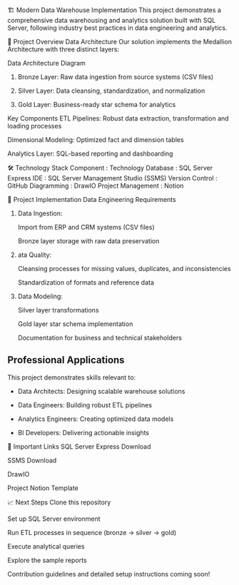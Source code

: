 🏗️ Modern Data Warehouse Implementation
This project demonstrates a comprehensive data warehousing and analytics solution built with SQL Server, following industry best practices in data engineering and analytics.

📖 Project Overview
Data Architecture
Our solution implements the Medallion Architecture with three distinct layers:

Data Architecture Diagram

1. Bronze Layer: Raw data ingestion from source systems (CSV files)

2. Silver Layer: Data cleansing, standardization, and normalization

3. Gold Layer: Business-ready star schema for analytics

Key Components
 ETL Pipelines: Robust data extraction, transformation and loading processes

 Dimensional Modeling: Optimized fact and dimension tables

 Analytics Layer: SQL-based reporting and dashboarding

🛠️ Technology Stack
 Component : Technology
 Database : SQL Server Express
 IDE : SQL Server Management Studio (SSMS)
 Version Control : GitHub
 Diagramming : DrawIO
 Project Management : Notion

 
 🚀 Project Implementation
 Data Engineering Requirements
 1. Data Ingestion:

    Import from ERP and CRM systems (CSV files)
   
    Bronze layer storage with raw data preservation

2. ata Quality:

    Cleansing processes for missing values, duplicates, and inconsistencies

    Standardization of formats and reference data

3. Data Modeling:

   Silver layer transformations

   Gold layer star schema implementation

   Documentation for business and technical stakeholders


Professional Applications
----------------------------------------------------------
This project demonstrates skills relevant to:

* Data Architects: Designing scalable warehouse solutions

* Data Engineers: Building robust ETL pipelines

* Analytics Engineers: Creating optimized data models

* BI Developers: Delivering actionable insights

🔗 Important Links
SQL Server Express Download

SSMS Download

DrawIO

Project Notion Template

📈 Next Steps
Clone this repository

Set up SQL Server environment

Run ETL processes in sequence (bronze → silver → gold)

Execute analytical queries

Explore the sample reports

Contribution guidelines and detailed setup instructions coming soon!
